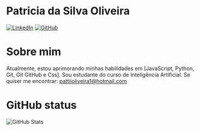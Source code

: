 # Patricia da Silva Oliveira
[![LinkedIn](https://img.shields.io/badge/LinkedIn-0077B5?style=for-the-badge&logo=linkedin&logoColor=white)](https://www.linkedin.com/in/patricia-silva-oliveira-16aaa5366/)
[![GitHub](https://img.shields.io/badge/GitHub-100000?style=for-the-badge&logo=github&logoColor=white)](https://github.com/Patricia-IA)

# Sobre mim
Atualmente, estou aprimorando minhas habilidades em [JavaScript,  Python, Git, Git GitHub e Css].
Sou estudante do curso de Inteligência Artificial.
Se quiser me encontrar: pattiioliveira1@hotmail.com

# GitHub status

![GitHub Stats](https://github-readme-stats.vercel.app/api?username=Patricia-IA&theme=transparent&bg_color=000&border_color=30A3DC&show_icons=true&icon_color=30A3DC&title_color=E94D5F&text_color=FFF)
